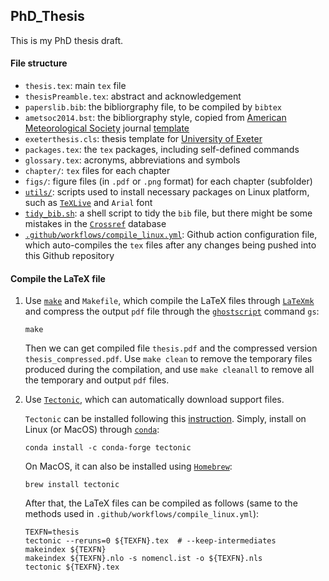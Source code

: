 ## PhD_Thesis
This is my PhD thesis draft.

#### File structure
* `thesis.tex`: main `tex` file
* `thesisPreamble.tex`: abstract and acknowledgement
* `paperslib.bib`: the bibliorgraphy file, to be compiled by `bibtex`
* `ametsoc2014.bst`: the bibliorgraphy style, copied from [American Meteorological Society](https://www.ametsoc.org) journal [template](https://www.ametsoc.org/index.cfm/ams/publications/author-information/latex-author-info/)
* `exeterthesis.cls`: thesis template for [University of Exeter](https://www.exeter.ac.uk/)
* `packages.tex`: the `tex` packages, including self-defined commands
* `glossary.tex`: acronyms, abbreviations and symbols
* `chapter/`: `tex` files for each chapter
* `figs/`: figure files (in `.pdf` or `.png` format) for each chapter (subfolder)
* [`utils/`](utils/): scripts used to install necessary packages on Linux platform, such as [`TeXLive`](https://www.tug.org/texlive/) and `Arial` font
* [`tidy_bib.sh`](tidy_bib.sh): a shell script to tidy the `bib` file, but there might be some mistakes in the [`Crossref`](https://www.crossref.org/) database
* [`.github/workflows/compile_linux.yml`](.github/workflows/compile_linux.yml): Github action configuration file, which auto-compiles the `tex` files after any changes being pushed into this Github repository

#### Compile the LaTeX file
1. Use [`make`](https://www.gnu.org/software/make) and `Makefile`, which compile the LaTeX files through [`LaTeXmk`](https://ctan.org/pkg/LaTeXmk/?lang=en) and compress the output `pdf` file through the [`ghostscript`](https://www.ghostscript.com/) command `gs`:
    ```{bash}
    make
    ```
    Then we can get compiled file `thesis.pdf` and the compressed version `thesis_compressed.pdf`. Use `make clean` to remove the temporary files produced during the compilation, and use `make cleanall` to remove all the temporary and output `pdf` files.

2. Use [`Tectonic`](https://tectonic-typesetting.github.io/en-US/), which can automatically download support files.

    `Tectonic` can be installed following this [instruction](https://tectonic-typesetting.github.io/book/latest/installation/). Simply, install on Linux (or MacOS) through [`conda`](https://docs.conda.io/en/latest/):
    ```{bash}
    conda install -c conda-forge tectonic
    ```

    On MacOS, it can also be installed using [`Homebrew`](https://brew.sh/):
    ```{bash}
    brew install tectonic
    ```

    After that, the LaTeX files can be compiled as follows (same to the methods used in `.github/workflows/compile_linux.yml`):
    ```{bash}
    TEXFN=thesis
    tectonic --reruns=0 ${TEXFN}.tex  # --keep-intermediates
    makeindex ${TEXFN}
    makeindex ${TEXFN}.nlo -s nomencl.ist -o ${TEXFN}.nls
    tectonic ${TEXFN}.tex
    ```
